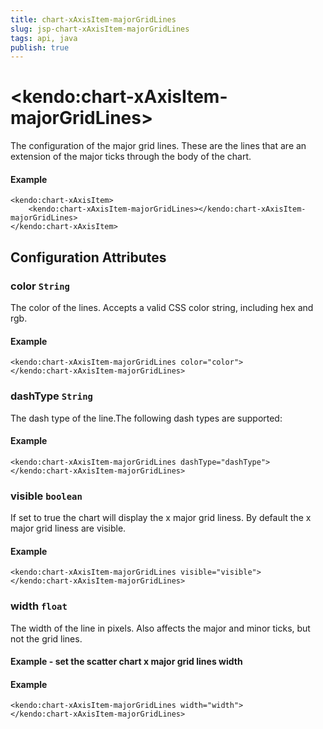 ```yaml
---
title: chart-xAxisItem-majorGridLines
slug: jsp-chart-xAxisItem-majorGridLines
tags: api, java
publish: true
---
```


# \<kendo:chart-xAxisItem-majorGridLines\>

The configuration of the major grid lines. These are the lines that are an extension of the major ticks through the
body of the chart.

#### Example
    <kendo:chart-xAxisItem>
        <kendo:chart-xAxisItem-majorGridLines></kendo:chart-xAxisItem-majorGridLines>
    </kendo:chart-xAxisItem>

## Configuration Attributes

### color `String`

The color of the lines. Accepts a valid CSS color string, including hex and rgb.

#### Example
    <kendo:chart-xAxisItem-majorGridLines color="color">
    </kendo:chart-xAxisItem-majorGridLines>

### dashType `String`

The dash type of the line.The following dash types are supported:

#### Example
    <kendo:chart-xAxisItem-majorGridLines dashType="dashType">
    </kendo:chart-xAxisItem-majorGridLines>

### visible `boolean`

If set to true the chart will display the x major grid liness. By default the x major grid liness are visible.

#### Example
    <kendo:chart-xAxisItem-majorGridLines visible="visible">
    </kendo:chart-xAxisItem-majorGridLines>

### width `float`

The width of the line in pixels. Also affects the major and minor ticks, but not the grid lines.
#### Example - set the scatter chart x major grid lines width

#### Example
    <kendo:chart-xAxisItem-majorGridLines width="width">
    </kendo:chart-xAxisItem-majorGridLines>

